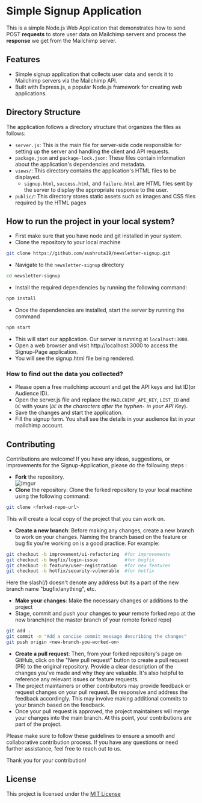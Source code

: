 # Simple Signup Application
This is a simple Node.js Web Application that demonstrates how to send POST **requests** to store user data on Mailchimp servers and process the **response** we get from the Mailchimp server.

## Features
- Simple signup application that collects user data and sends it to Mailchimp servers via the Mailchimp API.
- Built with Express.js, a popular Node.js framework for creating web applications.

## Directory Structure
The application follows a directory structure that organizes the files as follows:
- `server.js`: This is the main file for server-side code responsible for setting up the server and handling the client and API requests.
- `package.json` and `package-lock.json`: These files contain information about the application's dependencies and metadata.
- `views/`: This directory contains the application's HTML files to be displayed.
    - `signup.html`, `success.html`, and `failure.html` are HTML files sent by the          server to display the appropriate response to the user.
- `public/`: This directory stores static assets such as images and CSS files required by the HTML pages


## How to run the project in your local system?
- First make sure that you have node and git installed in your system.
- Clone the repository to your local machine
```bash
git clone https://github.com/sushruta19/newsletter-signup.git
```
- Navigate to the `newsletter-signup` directory
```bash
cd newsletter-signup
```
- Install the required dependencies by running the following command:
```bash
npm install
```
- Once the dependencies are installed, start the server by running the command
```bash
npm start
```
- This will start our application. Our server is running at `localhost:3000`.
- Open a web browser and visit http://localhost:3000 to access the Signup-Page application.
- You will see the signup.html file being rendered.

### How to find out the data you collected?
- Please open a free mailchimp account and get the API keys and list ID(or Audience ID).
- Open the server.js file and replace the `MAILCHIMP_API_KEY`, `LIST_ID` and `DC` with yours (_`DC` is the characters after the hyphen`-` in your API Key_).
- Save the changes and start the application.
- Fill the signup form. You shall see the details in your audience list in your mailchimp account.

## Contributing

Contributions are welcome! If you have any ideas, suggestions, or improvements for the Signup-Application, please do the following steps : 
- **Fork** the repository. <br>![Imgur](https://i.imgur.com/an7hXVR.png)
- **Clone** the repository: Clone the forked repository to your local machine using the following command:
```bash
git clone <forked-repo-url>
```
This will create a local copy of the project that you can work on.
- **Create a new branch**: Before making any changes, create a new branch to work on your changes. Naming the branch based on the feature or bug fix you're working on is a good practice. For example:
```bash
git checkout -b improvement/ui-refactoring  #for improvements
git checkout -b bugfix/login-issue          #for bugfix
git checkout -b feature/user-registration   #for new features
git checkout -b hotfix/security-vulnerable  #for hotfix
```
Here the slash(/) doesn't denote any address but its a part of the new branch name "bugfix/anything", etc.
- **Make your changes**: Make the necessary changes or additions to the project
- Stage, commit and push your changes to **your** remote forked repo at the new branch(not the master branch of your remote forked repo)
```bash
git add .
git commit -m "Add a concise commit message describing the changes"
git push origin <new-branch-you-worked-on>
```
- **Create a pull request**: Then, from your forked repository's page on GitHub, click on the "New pull request" button to create a pull request (PR) to the original repository. Provide a clear description of the changes you've made and why they are valuable. It's also helpful to reference any relevant issues or feature requests.
- The project maintainers or other contributors may provide feedback or request changes on your pull request. Be responsive and address the feedback accordingly. This may involve making additional commits to your branch based on the feedback.
- Once your pull request is approved, the project maintainers will merge your changes into the main branch. At this point, your contributions are part of the project.

Please make sure to follow these guidelines to ensure a smooth and collaborative contribution process. If you have any questions or need further assistance, feel free to reach out to us.

Thank you for your contribution!
## License
This project is licensed under the [MIT License]("./LICENSE")